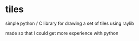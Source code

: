 # tiles

simple python / C library for drawing a set of tiles using raylib

made so that I could get more experience with python
